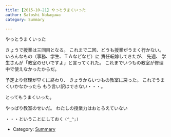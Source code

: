 ```yaml
---
title: [2015-10-21] やっとうまくいった
author: Satoshi Nakagawa
category: Summary

---
```


やっとうまくいった

 きょうで授業は三回目となる。
これまで二回、どうも授業がうまく行かない。
いろんなもの（事務、学生、ＴＡなどなど）に
責任転嫁してきたが、
先週、
学生さんが「教室のせいですよ」と言ってくれた。
これまでいつもの教室が修理中で使えなかったからだ。

 予定より修理が早くに終わり、
きょうからいつもの教室に戻った。
これでうまくいかなかったら
もう言い訳はできない・・・。
<!--more-->

 とってもうまくいった。

 やっぱり教室のせいだ。
わたしの授業力はおとろえていない

 ・・・ということにしておく `(^_^;)`

- Category: [Summary](https://merapano.github.io/categories.html#Summary)


